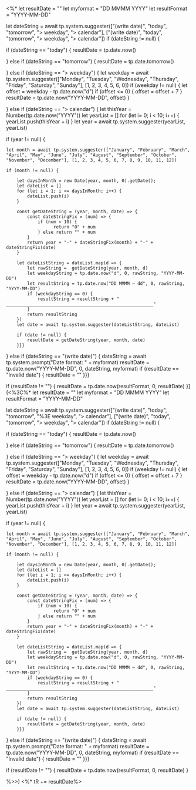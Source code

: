 <%*
let resultDate = ""
let myformat = "DD MMMM YYYY"
let resultFormat = "YYYY-MM-DD"

let dateString = await tp.system.suggester(["(write date)", "today", "tomorrow", "> weekday", "> calendar"], ["(write date)", "today", "tomorrow", "> weekday", "> calendar"])
if (dateString != null) {

if (dateString == "today") {
	resultDate = tp.date.now()

}  else if (dateString == "tomorrow") {
	resultDate = tp.date.tomorrow()

}  else if (dateString == "> weekday") {
	let weekday = await tp.system.suggester(["Monday", "Tuesday", "Wednesday", "Thursday", "Friday", "Saturday", "Sunday"], [1, 2, 3, 4, 5, 6, 0])
	if (weekday != null) {
		let offset = weekday - tp.date.now("d")
		if (offset <= 0) { offset =  offset + 7 }
		resultDate = tp.date.now("YYYY-MM-DD", offset)
	}

}  else if (dateString == "> calendar") {
	let thisYear = Number(tp.date.now("YYYY"))
	let yearList = []
	for (let  i= 0; i < 10; i++) {
	    yearList.push(thisYear + i)
	}
let year = await tp.system.suggester(yearList, yearList)

if (year != null) {

	let month = await tp.system.suggester(["January", "February", "March", "April", "May", "June", "July", "August", "September", "October", "November", "December"], [1, 2, 3, 4, 5, 6, 7, 8, 9, 10, 11, 12])

	if (month != null) {

		let daysInMonth = new Date(year, month, 0).getDate();
		let dateList = []
		for (let i = 1; i <= daysInMonth; i++) {
			dateList.push(i)
		}
		
		const getDateString = (year, month, date) => {
			const dateStringFix = (num) => {
			    if (num < 10) {
				      return "0" + num
				} else return "" + num
			}
		    return year + "-" + dateStringFix(month) + "-" + dateStringFix(date)
	    }
	    
		let dateListString = dateList.map(d => {
			let rawString =  getDateString(year, month, d)
			let weekdayString = tp.date.now("d", 0, rawString, "YYYY-MM-DD")
			let resultString = tp.date.now("DD MMMM — dd", 0, rawString, "YYYY-MM-DD")
			if (weekdayString == 0) {
				resultString = resultString + "   ________________________________________________________"
			}
			return resultString
		})
		let date = await tp.system.suggester(dateListString, dateList)
		
		if (date != null) {	
			resultDate = getDateString(year, month, date)
		}}} 

} else if (dateString == "(write date)") {
	dateString = await tp.system.prompt("Date format: " + myformat)
	resultDate = tp.date.now("YYYY-MM-DD", 0, dateString, myformat)
	if (resultDate == "Invalid date") {
		resultDate = ""
}}}

if (resultDate != "") {
resultDate = tp.date.now(resultFormat, 0, resultDate)
}](<%3C%*
let resultDate = ""
let myformat = "DD MMMM YYYY"
let resultFormat = "YYYY-MM-DD"

let dateString = await tp.system.suggester(["(write date)", "today", "tomorrow", "%3E weekday", "> calendar"], ["(write date)", "today", "tomorrow", "> weekday", "> calendar"])
if (dateString != null) {

if (dateString == "today") {
	resultDate = tp.date.now()

}  else if (dateString == "tomorrow") {
	resultDate = tp.date.tomorrow()

}  else if (dateString == "> weekday") {
	let weekday = await tp.system.suggester(["Monday", "Tuesday", "Wednesday", "Thursday", "Friday", "Saturday", "Sunday"], [1, 2, 3, 4, 5, 6, 0])
	if (weekday != null) {
		let offset = weekday - tp.date.now("d")
		if (offset <= 0) { offset =  offset + 7 }
		resultDate = tp.date.now("YYYY-MM-DD", offset)
	}

}  else if (dateString == "> calendar") {
	let thisYear = Number(tp.date.now("YYYY"))
	let yearList = []
	for (let  i= 0; i < 10; i++) {
	    yearList.push(thisYear + i)
	}
let year = await tp.system.suggester(yearList, yearList)

if (year != null) {

	let month = await tp.system.suggester(["January", "February", "March", "April", "May", "June", "July", "August", "September", "October", "November", "December"], [1, 2, 3, 4, 5, 6, 7, 8, 9, 10, 11, 12])

	if (month != null) {

		let daysInMonth = new Date(year, month, 0).getDate();
		let dateList = []
		for (let i = 1; i <= daysInMonth; i++) {
			dateList.push(i)
		}
		
		const getDateString = (year, month, date) => {
			const dateStringFix = (num) => {
			    if (num < 10) {
				      return "0" + num
				} else return "" + num
			}
		    return year + "-" + dateStringFix(month) + "-" + dateStringFix(date)
	    }
	    
		let dateListString = dateList.map(d => {
			let rawString =  getDateString(year, month, d)
			let weekdayString = tp.date.now("d", 0, rawString, "YYYY-MM-DD")
			let resultString = tp.date.now("DD MMMM — dd", 0, rawString, "YYYY-MM-DD")
			if (weekdayString == 0) {
				resultString = resultString + "   ________________________________________________________"
			}
			return resultString
		})
		let date = await tp.system.suggester(dateListString, dateList)
		
		if (date != null) {	
			resultDate = getDateString(year, month, date)
		}}} 

} else if (dateString == "(write date)") {
	dateString = await tp.system.prompt("Date format: " + myformat)
	resultDate = tp.date.now("YYYY-MM-DD", 0, dateString, myformat)
	if (resultDate == "Invalid date") {
		resultDate = ""
}}}

if (resultDate != "") {
resultDate = tp.date.now(resultFormat, 0, resultDate)
}

%>>)
<%* tR +=  resultDate%>